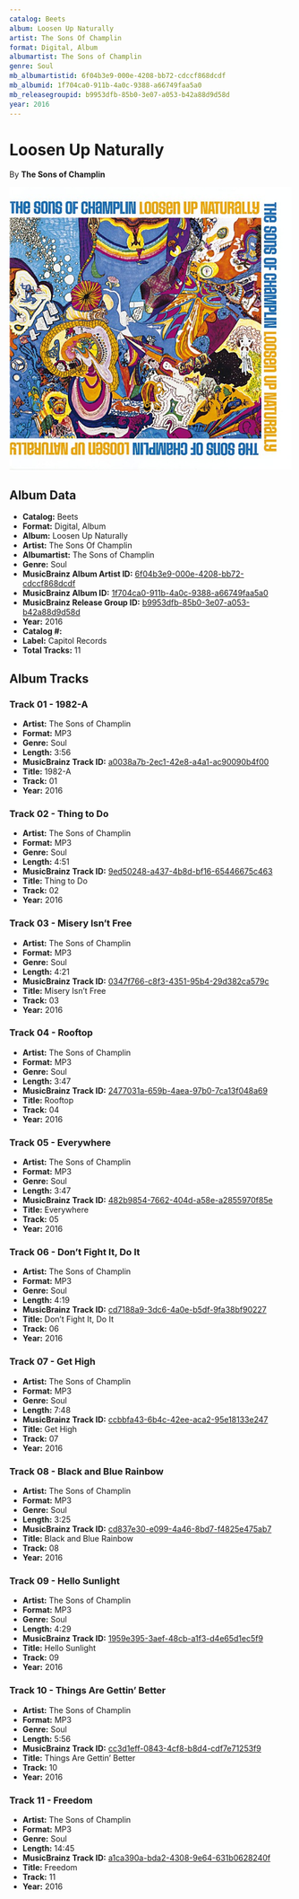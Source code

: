 ```yaml
---
catalog: Beets
album: Loosen Up Naturally
artist: The Sons Of Champlin
format: Digital, Album
albumartist: The Sons of Champlin
genre: Soul
mb_albumartistid: 6f04b3e9-000e-4208-bb72-cdccf868dcdf
mb_albumid: 1f704ca0-911b-4a0c-9388-a66749faa5a0
mb_releasegroupid: b9953dfb-85b0-3e07-a053-b42a88d9d58d
year: 2016
---
```


# Loosen Up Naturally

By **The Sons of Champlin**

![](../../assets/beetscovers/The_Sons_Of_Champlin-Loosen_Up_Naturally.jpg)

## Album Data

- **Catalog:** Beets
- **Format:** Digital, Album
- **Album:** Loosen Up Naturally
- **Artist:** The Sons Of Champlin
- **Albumartist:** The Sons of Champlin
- **Genre:** Soul
- **MusicBrainz Album Artist ID:** [6f04b3e9-000e-4208-bb72-cdccf868dcdf](https://musicbrainz.org/artist/6f04b3e9-000e-4208-bb72-cdccf868dcdf)
- **MusicBrainz Album ID:** [1f704ca0-911b-4a0c-9388-a66749faa5a0](https://musicbrainz.org/release/1f704ca0-911b-4a0c-9388-a66749faa5a0)
- **MusicBrainz Release Group ID:** [b9953dfb-85b0-3e07-a053-b42a88d9d58d](https://musicbrainz.org/release-group/b9953dfb-85b0-3e07-a053-b42a88d9d58d)
- **Year:** 2016
- **Catalog #:** 
- **Label:** Capitol Records
- **Total Tracks:** 11

## Album Tracks

### Track 01 - 1982-A

- **Artist:** The Sons of Champlin
- **Format:** MP3
- **Genre:** Soul
- **Length:** 3:56
- **MusicBrainz Track ID:** [a0038a7b-2ec1-42e8-a4a1-ac90090b4f00](https://musicbrainz.org/recording/a0038a7b-2ec1-42e8-a4a1-ac90090b4f00)
- **Title:** 1982-A
- **Track:** 01
- **Year:** 2016

### Track 02 - Thing to Do

- **Artist:** The Sons of Champlin
- **Format:** MP3
- **Genre:** Soul
- **Length:** 4:51
- **MusicBrainz Track ID:** [9ed50248-a437-4b8d-bf16-65446675c463](https://musicbrainz.org/recording/9ed50248-a437-4b8d-bf16-65446675c463)
- **Title:** Thing to Do
- **Track:** 02
- **Year:** 2016

### Track 03 - Misery Isn’t Free

- **Artist:** The Sons of Champlin
- **Format:** MP3
- **Genre:** Soul
- **Length:** 4:21
- **MusicBrainz Track ID:** [0347f766-c8f3-4351-95b4-29d382ca579c](https://musicbrainz.org/recording/0347f766-c8f3-4351-95b4-29d382ca579c)
- **Title:** Misery Isn’t Free
- **Track:** 03
- **Year:** 2016

### Track 04 - Rooftop

- **Artist:** The Sons of Champlin
- **Format:** MP3
- **Genre:** Soul
- **Length:** 3:47
- **MusicBrainz Track ID:** [2477031a-659b-4aea-97b0-7ca13f048a69](https://musicbrainz.org/recording/2477031a-659b-4aea-97b0-7ca13f048a69)
- **Title:** Rooftop
- **Track:** 04
- **Year:** 2016

### Track 05 - Everywhere

- **Artist:** The Sons of Champlin
- **Format:** MP3
- **Genre:** Soul
- **Length:** 3:47
- **MusicBrainz Track ID:** [482b9854-7662-404d-a58e-a2855970f85e](https://musicbrainz.org/recording/482b9854-7662-404d-a58e-a2855970f85e)
- **Title:** Everywhere
- **Track:** 05
- **Year:** 2016

### Track 06 - Don’t Fight It, Do It

- **Artist:** The Sons of Champlin
- **Format:** MP3
- **Genre:** Soul
- **Length:** 4:19
- **MusicBrainz Track ID:** [cd7188a9-3dc6-4a0e-b5df-9fa38bf90227](https://musicbrainz.org/recording/cd7188a9-3dc6-4a0e-b5df-9fa38bf90227)
- **Title:** Don’t Fight It, Do It
- **Track:** 06
- **Year:** 2016

### Track 07 - Get High

- **Artist:** The Sons of Champlin
- **Format:** MP3
- **Genre:** Soul
- **Length:** 7:48
- **MusicBrainz Track ID:** [ccbbfa43-6b4c-42ee-aca2-95e18133e247](https://musicbrainz.org/recording/ccbbfa43-6b4c-42ee-aca2-95e18133e247)
- **Title:** Get High
- **Track:** 07
- **Year:** 2016

### Track 08 - Black and Blue Rainbow

- **Artist:** The Sons of Champlin
- **Format:** MP3
- **Genre:** Soul
- **Length:** 3:25
- **MusicBrainz Track ID:** [cd837e30-e099-4a46-8bd7-f4825e475ab7](https://musicbrainz.org/recording/cd837e30-e099-4a46-8bd7-f4825e475ab7)
- **Title:** Black and Blue Rainbow
- **Track:** 08
- **Year:** 2016

### Track 09 - Hello Sunlight

- **Artist:** The Sons of Champlin
- **Format:** MP3
- **Genre:** Soul
- **Length:** 4:29
- **MusicBrainz Track ID:** [1959e395-3aef-48cb-a1f3-d4e65d1ec5f9](https://musicbrainz.org/recording/1959e395-3aef-48cb-a1f3-d4e65d1ec5f9)
- **Title:** Hello Sunlight
- **Track:** 09
- **Year:** 2016

### Track 10 - Things Are Gettin’ Better

- **Artist:** The Sons of Champlin
- **Format:** MP3
- **Genre:** Soul
- **Length:** 5:56
- **MusicBrainz Track ID:** [cc3d1eff-0843-4cf8-b8d4-cdf7e71253f9](https://musicbrainz.org/recording/cc3d1eff-0843-4cf8-b8d4-cdf7e71253f9)
- **Title:** Things Are Gettin’ Better
- **Track:** 10
- **Year:** 2016

### Track 11 - Freedom

- **Artist:** The Sons of Champlin
- **Format:** MP3
- **Genre:** Soul
- **Length:** 14:45
- **MusicBrainz Track ID:** [a1ca390a-bda2-4308-9e64-631b0628240f](https://musicbrainz.org/recording/a1ca390a-bda2-4308-9e64-631b0628240f)
- **Title:** Freedom
- **Track:** 11
- **Year:** 2016

